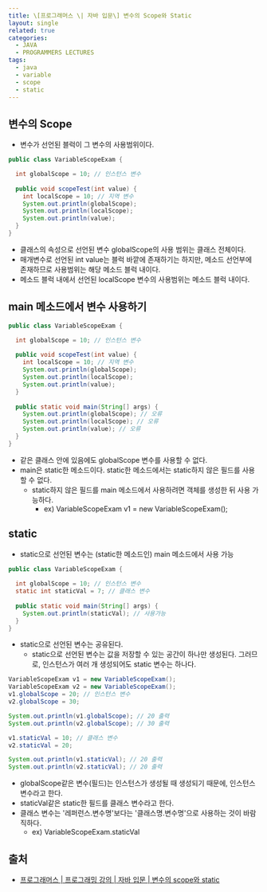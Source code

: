 ```yaml
---
title: \[프로그래머스 \| 자바 입문\] 변수의 Scope와 Static
layout: single
related: true
categories:
  - JAVA
  - PROGRAMMERS LECTURES
tags:
  - java
  - variable
  - scope
  - static
---
```


## 변수의 Scope
- 변수가 선언된 블럭이 그 변수의 사용범위이다.

```java
public class VariableScopeExam {

  int globalScope = 10; // 인스턴스 변수
  
  public void scopeTest(int value) {
    int localScope = 10; // 지역 변수
    System.out.println(globalScope);
    System.out.println(localScope);
    System.out.println(value);
  }
}
```
- 클래스의 속성으로 선언된 변수 globalScope의 사용 범위는 클래스 전체이다.
- 매개변수로 선언된 int value는 블럭 바깥에 존재하기는 하지만, 메소드 선언부에 존재하므로 사용범위는 해당 메소드 블럭 내이다.
- 메소드 블럭 내에서 선언된 localScope 변수의 사용범위는 메소드 블럭 내이다.

## main 메소드에서 변수 사용하기

```java
public class VariableScopeExam {

  int globalScope = 10; // 인스턴스 변수
  
  public void scopeTest(int value) {
    int localScope = 10; // 지역 변수
    System.out.println(globalScope);
    System.out.println(localScope);
    System.out.println(value);
  }
  
  public static void main(String[] args) {
    System.out.println(globalScope); // 오류
    System.out.println(localScope); // 오류
    System.out.println(value); // 오류
  }
}
```
- 같은 클래스 안에 있음에도 globalScope 변수를 사용할 수 없다.
- main은 static한 메소드이다. static한 메소드에서는 static하지 않은 필드를 사용할 수 없다.
  - static하지 않은 필드를 main 메소드에서 사용하려면 객체를 생성한 뒤 사용 가능하다.
    - ex) VariableScopeExam v1 = new VariableScopeExam();

## static
- static으로 선언된 변수는 (static한 메소드인) main 메소드에서 사용 가능

```java
public class VariableScopeExam {
  
  int globalScope = 10; // 인스턴스 변수
  static int staticVal = 7; // 클래스 변수
  
  public static void main(String[] args) {
    System.out.println(staticVal); // 사용가능
  }
}
```
- static으로 선언된 변수는 공유된다.
  - static으로 선언된 변수는 값을 저장할 수 있는 공간이 하나만 생성된다. 그러므로, 인스턴스가 여러 개 생성되어도 static 변수는 하나다.

```java
VariableScopeExam v1 = new VariableScopeExam();
VariableScopeExam v2 = new VariableScopeExam();
v1.globalScope = 20; // 인스턴스 변수
v2.globalScope = 30;

System.out.println(v1.globalScope); // 20 출력
System.out.println(v2.globalScope); // 30 출력

v1.staticVal = 10; // 클래스 변수
v2.staticVal = 20;

System.out.println(v1.staticVal); // 20 출력
System.out.println(v2.staticVal); // 20 출력
```
- globalScope같은 변수(필드)는 인스턴스가 생성될 때 생성되기 때문에, 인스턴스 변수라고 한다.
- staticVal같은 static한 필드를 클래스 변수라고 한다.
- 클래스 변수는 '레퍼런스.변수명'보다는 '클래스명.변수명'으로 사용하는 것이 바람직하다.
  - ex) VariableScopeExam.staticVal
 
## 출처
- [프로그래머스 \| 프로그래밍 강의 \| 자바 입문 \| 변수의 scope와 static](https://programmers.co.kr/learn/courses/5/lessons/231)
